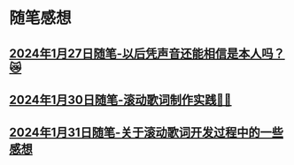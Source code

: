 # 随笔感想

## [2024年1月27日随笔-以后凭声音还能相信是本人吗？😿](Essay/Essays/20240127.md)
## [2024年1月30日随笔-滚动歌词制作实践🎵🎶](Essay/Essays/20240130.md)
## [2024年1月31日随笔-关于滚动歌词开发过程中的一些感想](Essay/Essays/20240131.md)


